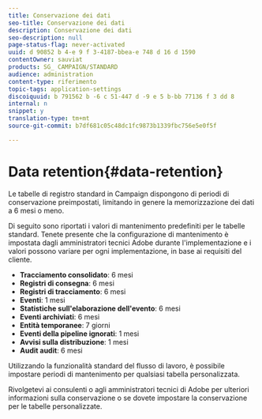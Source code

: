 ```yaml
---
title: Conservazione dei dati
seo-title: Conservazione dei dati
description: Conservazione dei dati
seo-description: null
page-status-flag: never-activated
uuid: d 90852 b 4-e 9 f 3-4187-bbea-e 748 d 16 d 1590
contentOwner: sauviat
products: SG_ CAMPAIGN/STANDARD
audience: administration
content-type: riferimento
topic-tags: application-settings
discoiquuid: b 791562 b -6 c 51-447 d -9 e 5 b-bb 77136 f 3 dd 8
internal: n
snippet: y
translation-type: tm+mt
source-git-commit: b7df681c05c48dc1fc9873b1339fbc756e5e0f5f

---
```



# Data retention{#data-retention}

Le tabelle di registro standard in Campaign dispongono di periodi di conservazione preimpostati, limitando in genere la memorizzazione dei dati a 6 mesi o meno.

Di seguito sono riportati i valori di mantenimento predefiniti per le tabelle standard. Tenete presente che la configurazione di mantenimento è impostata dagli amministratori tecnici Adobe durante l'implementazione e i valori possono variare per ogni implementazione, in base ai requisiti del cliente.

* **Tracciamento consolidato**: 6 mesi
* **Registri di consegna**: 6 mesi
* **Registri di tracciamento**: 6 mesi
* **Eventi**: 1 mesi
* **Statistiche sull'elaborazione dell'evento**: 6 mesi
* **Eventi archiviati**: 6 mesi
* **Entità temporanee**: 7 giorni
* **Eventi della pipeline ignorati**: 1 mesi
* **Avvisi sulla distribuzione**: 1 mesi
* **Audit audit**: 6 mesi

Utilizzando la funzionalità standard del flusso di lavoro, è possibile impostare periodi di mantenimento per qualsiasi tabella personalizzata.

Rivolgetevi ai consulenti o agli amministratori tecnici di Adobe per ulteriori informazioni sulla conservazione o se dovete impostare la conservazione per le tabelle personalizzate.
